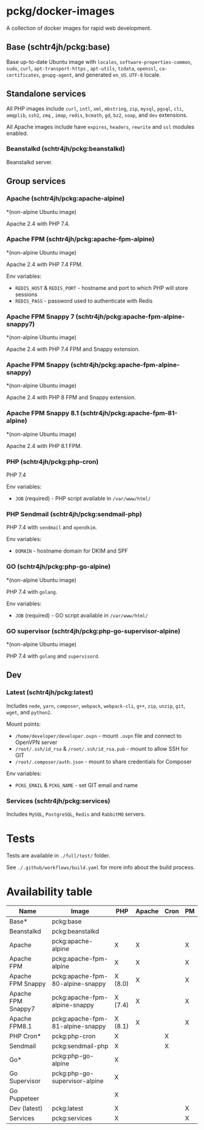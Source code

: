# pckg/docker-images

A collection of docker images for rapid web development.

## Base (schtr4jh/pckg:base)

Base up-to-date Ubuntu image with `locales`, `software-properties-common`, `sudo`, `curl`, `apt-transport-https`
, `apt-utils`, `tzdata`, `openssl`, `ca-certificates`, `gnupg-agent`, and generated `en_US.UTF-8` locale.

## Standalone services

All PHP images include `curl`, `intl`, `xml`, `mbstring`, `zip`, `mysql`, `pgsql`, `cli`, `amqplib`, `ssh2`, `zmq`
, `imap`, `redis`, `bcmath`, `gd`, `bz2`, `soap`, and `dev` extensions.

All Apache images include have `expires`, `headers`, `rewrite` and `ssl` modules enabled.

### Beanstalkd (schtr4jh/pckg:beanstalkd)

Beanstalkd server.

## Group services

### Apache (schtr4jh/pckg:apache-alpine)

*(non-alpine Ubuntu image)

Apache 2.4 with PHP 7.4.

### Apache FPM (schtr4jh/pckg:apache-fpm-alpine)

*(non-alpine Ubuntu image)

Apache 2.4 with PHP 7.4 FPM.

Env variables:

- `REDIS_HOST` & `REDIS_PORT` - hostname and port to which PHP will store sessions
- `REDIS_PASS` - password used to authenticate with Redis

### Apache FPM Snappy 7 (schtr4jh/pckg:apache-fpm-alpine-snappy7)

*(non-alpine Ubuntu image)

Apache 2.4 with PHP 7.4 FPM and Snappy extension.

### Apache FPM Snappy (schtr4jh/pckg:apache-fpm-alpine-snappy)

*(non-alpine Ubuntu image)

Apache 2.4 with PHP 8 FPM and Snappy extension.

### Apache FPM Snappy 8.1 (schtr4jh/pckg:apache-fpm-81-alpine)

*(non-alpine Ubuntu image)

Apache 2.4 with PHP 8.1 FPM.

### PHP (schtr4jh/pckg:php-cron)

PHP 7.4

Env variables:

- `JOB` (required) - PHP script available in `/var/www/html/`

### PHP Sendmail (schtr4jh/pckg:sendmail-php)

PHP 7.4 with `sendmail` and `opendkim`.

Env variables:

- `DOMAIN` - hostname domain for DKIM and SPF

### GO (schtr4jh/pckg:php-go-alpine)

*(non-alpine Ubuntu image)

PHP 7.4 with `golang`.

Env variables:

- `JOB` (required) - GO script available in `/var/www/html/`

### GO supervisor (schtr4jh/pckg:php-go-supervisor-alpine)

*(non-alpine Ubuntu image)

PHP 7.4 with `golang` and `supervisord`.

## Dev

### Latest (schtr4jh/pckg:latest)

Includes `node`, `yarn`, `composer`, `webpack`, `webpack-cli`, `g++`, `zip`, `unzip`, `git`, `wget`, and `python2`.

Mount points:

- `/home/developer/developer.ovpn` - mount `.ovpn` file and connect to OpenVPN server
- `/root/.ssh/id_rsa` & `/root/.ssh/id_rsa.pub` - mount to allow SSH for GIT
- `/root/.composer/auth.json` - mount to share credentials for Composer

Env variables:

- `PCKG_EMAIL` & `PCKG_NAME` - set GIT email and name

### Services (schtr4jh/pckg:services)

Includes `MySQL`, `PostgreSQL`, `Redis` and `RabbitMQ` servers.

# Tests

Tests are available in `./full/test/` folder.

See `./.github/workflows/build.yaml` for more info about the build process.

# Availability table

| Name               | Image                            | PHP     | Apache     | Cron  | PM    |
|--------------------|----------------------------------|---------| ---        | ---   | ---   |  
| Base*              | pckg:base                        |         |            |       |       |
| Beanstalkd         | pckg:beanstalkd                  |         |            |       |       |
| Apache             | pckg:apache-alpine               | X       |     X      |       |   X   |
| Apache FPM         | pckg:apache-fpm-alpine           | X       |     X      |       |   X   |
| Apache FPM Snappy  | pckg:apache-fpm-80-alpine-snappy | X (8.0) |     X      |       |   X   |
| Apache FPM Snappy7 | pckg:apache-fpm-alpine-snappy    | X (7.4) |     X      |       |   X   |
| Apache FPM8.1      | pckg:apache-fpm-81-alpine-snappy | X (8.1) |     X      |       |   X   |
| PHP Cron*          | pckg:php-cron                    | X       |            |   X   |       |
| Sendmail           | pckg:sendmail-php                | X       |            |   X   |       |
| Go*                | pckg:php-go-alpine               | X       |            |       |       |
| Go Supervisor      | pckg:php-go-supervisor-alpine    | X       |            |       |       |
| Go Puppeteer       |                                  | X       |            |       |       |
| Dev (latest)       | pckg:latest                      | X       |            |       |   X   |
| Services           | pckg:services                    | X       |            |       |   X   |


